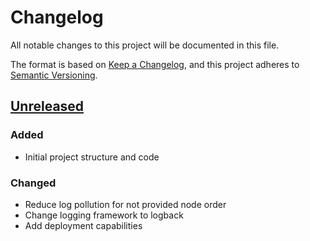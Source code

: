 # Changelog
All notable changes to this project will be documented in this file.

The format is based on [Keep a Changelog](https://keepachangelog.com/en/1.0.0/),
and this project adheres to [Semantic Versioning](https://semver.org/spec/v2.0.0.html).

## [Unreleased]
### Added
- Initial project structure and code

### Changed
- Reduce log pollution for not provided node order
- Change logging framework to logback
- Add deployment capabilities

[Unreleased]: https://github.com/ie3-institute/powerflow
